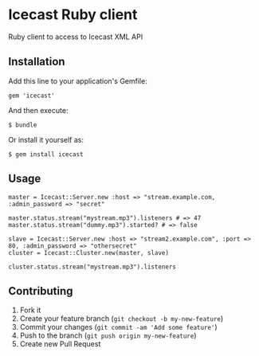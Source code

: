 # Icecast Ruby client

Ruby client to access to Icecast XML API

## Installation

Add this line to your application's Gemfile:

    gem 'icecast'

And then execute:

    $ bundle

Or install it yourself as:

    $ gem install icecast

## Usage

    master = Icecast::Server.new :host => "stream.example.com, :admin_password => "secret"
    
    master.status.stream("mystream.mp3").listeners # => 47
    master.status.stream("dummy.mp3").started? # => false
    
    slave = Icecast::Server.new :host => "stream2.example.com", :port => 80, :admin_password => "othersecret"
    cluster = Icecast::Cluster.new(master, slave)
    
    cluster.status.stream("mystream.mp3").listeners

## Contributing

1. Fork it
2. Create your feature branch (`git checkout -b my-new-feature`)
3. Commit your changes (`git commit -am 'Add some feature'`)
4. Push to the branch (`git push origin my-new-feature`)
5. Create new Pull Request
